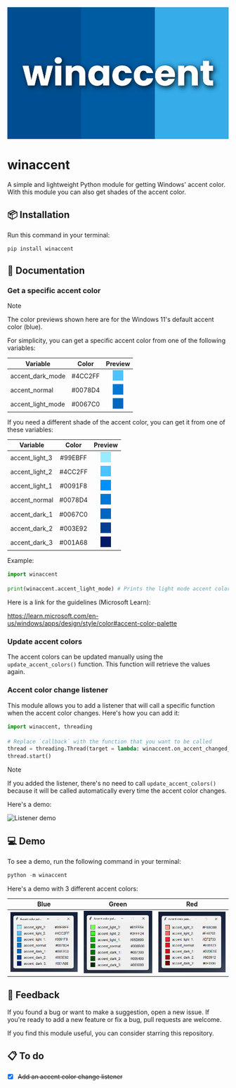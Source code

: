 <div align="center">
    <img width="700" src="https://github.com/Valer100/winaccent/blob/main/assets/hero.png?raw=true">
</div>

# winaccent
A simple and lightweight Python module for getting Windows' accent color. With this module you can also get shades of the accent color.

## 📦 Installation
Run this command in your terminal:

```
pip install winaccent
```

## 📜 Documentation

### Get a specific accent color

> [!NOTE]
> The color previews shown here are for the Windows 11's default accent color (blue).

For simplicity, you can get a specific accent color from one of the following variables:

| Variable | Color | Preview |
|----------|:-------:|:-------:|
| accent_dark_mode | #4CC2FF | <img src="https://github.com/Valer100/winaccent/blob/main/assets/colors/accent_dark.png?raw=true"> |
| accent_normal | #0078D4 | <img src="https://github.com/Valer100/winaccent/blob/main/assets/colors/accent_normal.png?raw=true"> |
| accent_light_mode | #0067C0 | <img src="https://github.com/Valer100/winaccent/blob/main/assets/colors/accent_light.png?raw=true"> |

If you need a different shade of the accent color, you can get it from one of these variables:

| Variable | Color | Preview |
|----------|:-------:|:-------:|
| accent_light_3 | #99EBFF | <img src="https://github.com/Valer100/winaccent/blob/main/assets/colors/accent_dark_3.png?raw=true"> |
| accent_light_2 | #4CC2FF | <img src="https://github.com/Valer100/winaccent/blob/main/assets/colors/accent_dark.png?raw=true"> |
| accent_light_1 | #0091F8 | <img src="https://github.com/Valer100/winaccent/blob/main/assets/colors/accent_dark_1.png?raw=true"> |
| accent_normal | #0078D4 | <img src="https://github.com/Valer100/winaccent/blob/main/assets/colors/accent_normal.png?raw=true"> |
| accent_dark_1 | #0067C0 | <img src="https://github.com/Valer100/winaccent/blob/main/assets/colors/accent_light.png?raw=true"> |
| accent_dark_2 | #003E92 | <img src="https://github.com/Valer100/winaccent/blob/main/assets/colors/accent_light_2.png?raw=true"> |
| accent_dark_3 | #001A68 | <img src="https://github.com/Valer100/winaccent/blob/main/assets/colors/accent_light_3.png?raw=true"> |


Example:

```python
import winaccent

print(winaccent.accent_light_mode) # Prints the light mode accent color
```

Here is a link for the guidelines (Microsoft Learn):

https://learn.microsoft.com/en-us/windows/apps/design/style/color#accent-color-palette

### Update accent colors

The accent colors can be updated manually using the ```update_accent_colors()``` function. This function will retrieve the values again.

### Accent color change listener
This module allows you to add a listener that will call a specific function when the accent color changes. Here's how you can add it:

```python
import winaccent, threading

# Replace `callback` with the function that you want to be called
thread = threading.Thread(target = lambda: winaccent.on_accent_changed_listener(callback), daemon = True)
thread.start()
```

> [!NOTE]
> If you added the listener, there's no need to call `update_accent_colors()` because it will be called automatically every time the accent color changes.

Here's a demo:

![Listener demo](https://github.com/Valer100/winaccent/blob/main/assets/listener_demo.gif?raw=true)

## 💻 Demo
To see a demo, run the following command in your terminal:

```python
python -m winaccent
```

Here's a demo with 3 different accent colors:

|**Blue** | **Green** | **Red**|
|:-------:|:---------:|:------:|
|![Blue](https://github.com/Valer100/winaccent/blob/main/assets/demo/demo_blue.png?raw=true) | ![Green](https://github.com/Valer100/winaccent/blob/main/assets/demo/demo_green.png?raw=true) | ![Red](https://github.com/Valer100/winaccent/blob/main/assets/demo/demo_red.png?raw=true) |


## 🤩 Feedback
If you found a bug or want to make a suggestion, open a new issue. If you're ready to add a new feature or fix a bug, pull requests are welcome.

If you find this module useful, you can consider starring this repository.

## 📋 To do
- [x] ~~Add an accent color change listener~~
